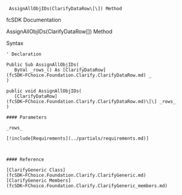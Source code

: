 ﻿     AssignAllObjIDs(ClarifyDataRow\[\]) Method                                                   

fcSDK Documentation

AssignAllObjIDs(ClarifyDataRow\[\]) Method

Syntax

```vbnet
' Declaration

Public Sub AssignAllObjIDs( _
   ByVal _rows_() As [ClarifyDataRow](fcSDK~FChoice.Foundation.Clarify.ClarifyDataRow.md) _
) 

public void AssignAllObjIDs( 
   [ClarifyDataRow](fcSDK~FChoice.Foundation.Clarify.ClarifyDataRow.md)\[\] _rows_
)

#### Parameters

_rows_

[!include[Requirements](../partials/requirements.md)]



#### Reference

[ClarifyGeneric Class](fcSDK~FChoice.Foundation.Clarify.ClarifyGeneric.md)  
[ClarifyGeneric Members](fcSDK~FChoice.Foundation.Clarify.ClarifyGeneric_members.md)